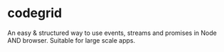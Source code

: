 # codegrid
An easy &amp; structured way to use events, streams and promises in Node AND browser. Suitable for large scale apps.
